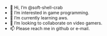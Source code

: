 - 👋 Hi, I’m @soft-shell-crab
- 👀 I’m interested in game programming.
- 🌱 I’m currently learning aws.
- 💞️ I’m looking to collaborate on video gamers.
- 📫 Please reach me in github or e-mail.

<!---
soft-shell-crab/soft-shell-crab is a ✨ special ✨ repository because its `README.md` (this file) appears on your GitHub profile.
You can click the Preview link to take a look at your changes.
--->
